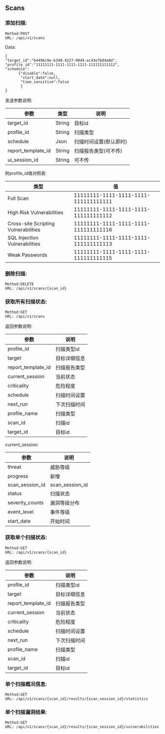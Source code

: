 ## Scans


### 添加扫描:

```
Method:POST
URL: /api/v1/scans
```

Data:

```
{
"target_id":"64496c9e-b340-4227-90d4-ac43e78d4a0d",
"profile_id":"11111111-1111-1111-1111-111111111112",
"schedule":    
      {"disable":false,
       "start_date":null,
       "time_sensitive":false
       }
}

```

发送参数说明:

| 参数 | 类型 |说明 |
| --- | --- |--- |
| target_id | String | 目标id |
| profile_id | String | 扫描类型 |
| schedule | Json | 扫描时间设置(默认即时) |
| report_template_id | String | 扫描报告类型(可不传) |
| ui_session_id | String | 可不传 |

附profile_id值对照表:

| 类型 | 值 |
| --- | --- |
| Full Scan | 11111111-1111-1111-1111-111111111111 | 
| High Risk Vulnerabilities | 11111111-1111-1111-1111-111111111112 |
| Cross-site Scripting Vulnerabilities | 11111111-1111-1111-1111-111111111116 | 
| SQL Injection Vulnerabilities | 11111111-1111-1111-1111-111111111113 | 
| Weak Passwords | 11111111-1111-1111-1111-111111111115 | | Crawl Only | 11111111-1111-1111-1111-111111111117 | 

### 删除扫描:

```
Method:DELETE
URL: /api/v1/scans/{scan_id}
```

### 获取所有扫描状态:

```
Method:GET 
URL: /api/v1/scans
```

返回参数说明:

| 参数 | 说明 |
| --- | --- |
| profile_id | 扫描类型id |
| target | 目标详细信息 |
| report_template_id | 扫描报告类型 |
| current_session | 当前状态 |
| criticality |  危险程度 |
| schedule | 扫描时间设置 |
| next_run | 下次扫描时间 |
| profile_name | 扫描类型 |
| scan_id | 扫描id |
| target_id | 目标id |


current_session:

| 参数 | 说明 |
| --- | --- |
| threat | 威胁等级 |
| progress | 新增 |
| scan_session_id | scan_session_id |
| status | 扫描状态 |
| severity_counts | 漏洞等级分布 |
| event_level | 事件等级 |
| start_date | 开始时间 |




### 获取单个扫描状态:

```
Method:GET 
URL: /api/v1/scans/{scan_id}

```

返回参数说明:

| 参数 | 说明 |
| --- | --- |
| profile_id | 扫描类型id |
| target | 目标详细信息 |
| report_template_id | 扫描报告类型 |
| current_session | 当前状态 |
| criticality |  危险程度 |
| schedule | 扫描时间设置 |
| next_run | 下次扫描时间 |
| profile_name | 扫描类型 |
| scan_id | 扫描id |
| target_id | 目标id |



### 单个扫描概况信息:

```
Method:GET
URL: /api/v1/scans/{scan_id}/results/{scan_session_id}/statistics

```

### 单个扫描漏洞结果:

```
Method:GET
URL: /api/v1/scans/{scan_id}/results/{scan_session_id}/vulnerabilities

```




